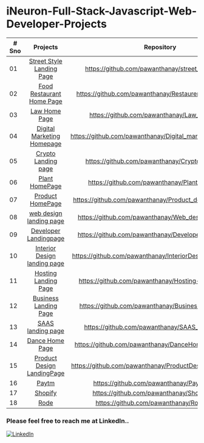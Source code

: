 # iNeuron-Full-Stack-Javascript-Web-Developer-Projects


| # Sno |                                                                       Projects                                                            | Repository |
| ----- | :-------------------------------------------------------------------------------------------------------------------------------------------------: | :----: |
| 01    |                                                             [Street Style Landing Page](https://ineuronstreet.netlify.app/) | https://github.com/pawanthanay/street_landingpage |                                                             | 
| 02    |                                               [Food Restaurant Home Page](https://ineuronrestaurent.netlify.app/)      | https://github.com/pawanthanay/Restaurent_landing_page |
| 03    |                             [Law Home Page](https://ineuronlaw.netlify.app/)                  | https://github.com/pawanthanay/Law_HomePage |
| 04    |                                            [Digital Marketing Homepage](https://ineurondigital.netlify.app/)                | https://github.com/pawanthanay/Digital_marketing_HomePage |
| 05    |                                                     [Crypto Landing page](https://ineuroncrypto.netlify.app/)               | https://github.com/pawanthanay/Crypto_HomePage |
| 06    |                                                       [Plant HomePage](https://ineuronplant.netlify.app/)                         | https://github.com/pawanthanay/Plant_HomePage |
| 07    |                                                 [Product HomePage](https://ineuronproduct.netlify.app/)                     | https://github.com/pawanthanay/Product_design_HomePage |
| 08    |                                                    [web design landing page](https://ineuronweb.netlify.app/)                   | https://github.com/pawanthanay/Web_design_HomePage |
| 09    |                             [Developer Landingpage](https://ineurondeveloper.netlify.app/)                           | https://github.com/pawanthanay/Developer_LandingPage |
| 10    |                                           [Interior Design landing page](https://ineuroninterior.netlify.app/)         | https://github.com/pawanthanay/InteriorDesign_LandingPage |
| 11    |                      [Hosting Landing Page](https://hostinglandingpage.netlify.app/)                    | https://github.com/pawanthanay/Hosting-Landing-Page |
| 12    |                                  [Business Landing Page](https://ineuronbusiness.netlify.app/)                             | https://github.com/pawanthanay/Business_LandingPage |
| 13    |                             [SAAS landing page](https://ineuronsaas.netlify.app/)                            | https://github.com/pawanthanay/SAAS_LandingPage |
| 14    |                                         [Dance Home Page](https://ineurondance.netlify.app/)                          | https://github.com/pawanthanay/DanceHome_LandingPage |
| 15    |                                                    [Product Design LandingPage](https://ineuronproductdesign.netlify.app/)              | https://github.com/pawanthanay/ProductDesign_LandingPage |
| 16    |                                                        [Paytm](https://karopaytm.netlify.app/)                                    | https://github.com/pawanthanay/PayTm_Clone |
| 17    |                                            [Shopify](https://karoshopify.netlify.app/)                                             | https://github.com/pawanthanay/Shopify_clone |
| 18    |                                                  [Rode](https://rodemicrophones.netlify.app/)                                              | https://github.com/pawanthanay/Rode_Clone |





### Please feel free to reach me at LinkedIn..
[![LinkedIn](https://img.shields.io/badge/LinkedIn-0077B5?style=for-the-badge&logo=linkedin&logoColor=white)](https://www.linkedin.com/in/pawan-thanay-253106135/)
